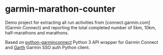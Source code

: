 # garmin-marathon-counter

Demo project for extracting all run activities from [connect.garmin.com](Garmin Connect) and reporting the total completed number of 5km, 10km, half-marathons and marathons.

Based on [python-garminconnect](https://github.com/cyberjunky/python-garminconnect) Python 3 API wrapper for Garmin Connect and [Garth](https://github.com/matin/garth) Garmin SSO auth Python client.
